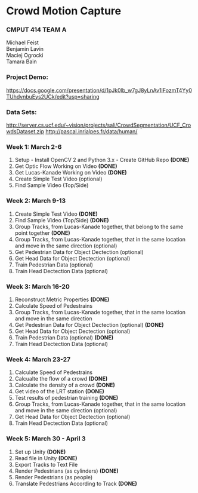 # Crowd Motion Capture  

### CMPUT 414 TEAM A  
Michael Feist  
Benjamin Lavin  
Maciej Ogrocki  
Tamara Bain  

### Project Demo:  
https://docs.google.com/presentation/d/1pJk0lb_w7gJ8yLnAv1IFozmT4Yy0TUhdvnbuEys2UCk/edit?usp=sharing

### Data Sets:
http://server.cs.ucf.edu/~vision/projects/sali/CrowdSegmentation/UCF_CrowdsDataset.zip
http://pascal.inrialpes.fr/data/human/


### Week 1: March 2-6  
1. Setup - Install OpenCV 2 and Python 3.x - Create GitHub Repo **(DONE)**
2. Get Optic Flow Working on Video **(DONE)**
3. Get Lucas-Kanade Working on Video **(DONE)**
4. Create Simple Test Video (optional)  
5. Find Sample Video (Top/Side)

### Week 2: March 9-13  
1. Create Simple Test Video  **(DONE)**
2. Find Sample Video (Top/Side) **(DONE)**
3. Group Tracks, from Lucas-Kanade together, that belong to the same point together  **(DONE)**
4. Group Tracks, from Lucas-Kanade together, that in the same location and move in the same direction (optional)
5. Get Pedestrian Data for Object Dectection (optional)
6. Get Head Data for Object Dectection (optional)  
7. Train Pedestrian Data (optional)
8. Train Head Dectection Data (optional)

### Week 3: March 16-20
1. Reconstruct Metric Properties **(DONE)**
2. Calculate Speed of Pedestrains
3. Group Tracks, from Lucas-Kanade together, that in the same location and move in the same direction
4. Get Pedestrian Data for Object Dectection (optional) **(DONE)**
5. Get Head Data for Object Dectection (optional)  
6. Train Pedestrian Data (optional) **(DONE)**
7. Train Head Dectection Data (optional)
 
### Week 4: March 23-27
1. Calculate Speed of Pedestrains
2. Calcualte the flow of a crowd **(DONE)**
3. Calculate the density of a crowd **(DONE)**
4. Get video of the LRT station **(DONE)**
5. Test results of pedestrian training **(DONE)**
6. Group Tracks, from Lucas-Kanade together, that in the same location and move in the same direction (optional)
7. Get Head Data for Object Dectection (optional)  
8. Train Head Dectection Data (optional)

### Week 5: March 30 - April 3
1. Set up Unity **(DONE)**
2. Read file in Unity **(DONE)**
3. Export Tracks to Text File
4. Render Pedestrians (as cylinders) **(DONE)**
5. Render Pedestrians (as people)
6. Translate Pedestrians According to Track **(DONE)**
